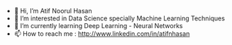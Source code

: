 - 👋 Hi, I’m Atif Noorul Hasan
- 👀 I’m interested in Data Science specially Machine Learning Techniques
- 🌱 I’m currently learning Deep Learning - Neural Networks 
- 📫 How to reach me : http://www.linkedin.com/in/atifnhasan

<!---
Atif2227/Atif2227 is a ✨ special ✨ repository because its `README.md` (this file) appears on your GitHub profile.
You can click the Preview link to take a look at your changes.
--->
